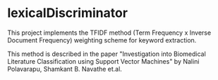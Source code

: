 lexicalDiscriminator
====================
This project implements the TFIDF method (Term Frequency x Inverse Document Frequency) weighting scheme for keyword extraction.

This method is described in the paper "Investigation into Biomedical Literature Classification using Support Vector Machines" by Nalini Polavarapu, Shamkant B. Navathe et.al.

